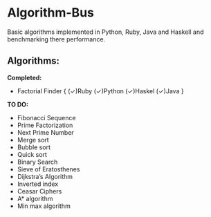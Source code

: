 Algorithm-Bus
=============

Basic algorithms implemented in Python, Ruby, Java and Haskell and benchmarking there performance.

Algorithms:
--

<b>Completed:</b>
* Factorial Finder { (✓)Ruby (✓)Python (✓)Haskel (✓)Java }

<b>TO DO:</b>
* Fibonacci Sequence
* Prime Factorization
* Next Prime Number
* Merge sort
* Bubble sort
* Quick sort
* Binary Search
* Sieve of Eratosthenes
* Dijkstra’s Algorithm
* Inverted index
* Ceasar Ciphers
* A* algorithm
* Min max algorithm
